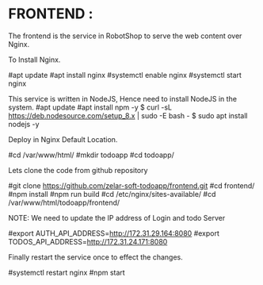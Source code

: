 # FRONTEND :

The frontend is the service in RobotShop to serve the web content over Nginx.

To Install Nginx.

#apt update
#apt install nginx 
#systemctl enable nginx 
#systemctl start nginx 

This service is written in NodeJS, Hence need to install NodeJS in the system.
#apt update
#apt install npm -y
$  curl -sL https://deb.nodesource.com/setup_8.x | sudo -E bash -
$ sudo apt install nodejs -y

Deploy in Nginx Default Location.

#cd /var/www/html/
#mkdir todoapp
#cd todoapp/

Lets clone the code from github repository

#git clone https://github.com/zelar-soft-todoapp/frontend.git
#cd frontend/
#npm install
#npm run build
#cd /etc/nginx/sites-available/
#cd /var/www/html/todoapp/frontend/

NOTE: We need to update the IP address of Login and todo Server 

#export AUTH_API_ADDRESS=http://172.31.29.164:8080
#export TODOS_API_ADDRESS=http://172.31.24.171:8080

Finally restart the service once to effect the changes.

#systemctl restart nginx
#npm start
